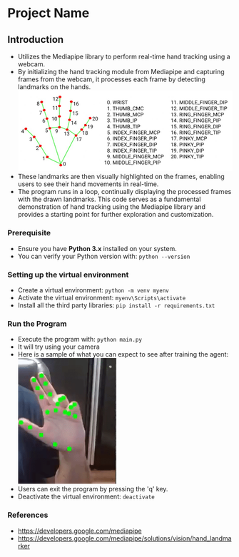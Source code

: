 # Project Name

## Introduction
- Utilizes the Mediapipe library to perform real-time hand tracking using a webcam. 
- By initializing the hand tracking module from Mediapipe and capturing frames from the webcam, it processes each frame by detecting landmarks on the hands. 
![Landmarks](landmarks.jpg)
- These landmarks are then visually highlighted on the frames, enabling users to see their hand movements in real-time. 
- The program runs in a loop, continually displaying the processed frames with the drawn landmarks. This code serves as a fundamental demonstration of hand tracking using the Mediapipe library and provides a starting point for further exploration and customization. 

### Prerequisite  
- Ensure you have **Python 3.x** installed on your system. 
- You can verify your Python version with: `python --version`

### Setting up the virtual environment 
- Create a virtual environment: `python -m venv myenv`
- Activate the virtual environment: `myenv\Scripts\activate`
- Install all the third party libraries: `pip install -r requirements.txt`

### Run the Program
- Execute the program with: `python main.py`
- It will try using your camera 
- Here is a sample of what you can expect to see after training the agent: 
![Output](output.gif)
- Users can exit the program by pressing the 'q' key.
- Deactivate the virtual environment: `deactivate`

### References 
- https://developers.google.com/mediapipe
- https://developers.google.com/mediapipe/solutions/vision/hand_landmarker